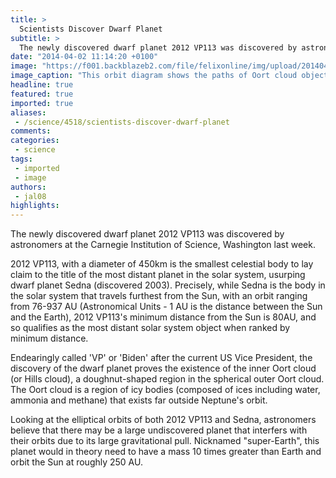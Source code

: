 ```yaml
---
title: >
  Scientists Discover Dwarf Planet
subtitle: >
  The newly discovered dwarf planet 2012 VP113 was discovered by astronomers at the Carnegie Institution of Science, Washington last week.
date: "2014-04-02 11:14:20 +0100"
image: "https://f001.backblazeb2.com/file/felixonline/img/upload/201404021214-jal08-orbit-diagram---n.jpg"
image_caption: "This orbit diagram shows the paths of Oort cloud objects 2012 VP113 (red) and Sedna (orange), which "
headline: true
featured: true
imported: true
aliases:
 - /science/4518/scientists-discover-dwarf-planet
comments:
categories:
 - science
tags:
 - imported
 - image
authors:
 - jal08
highlights:
---
```


The newly discovered dwarf planet 2012 VP113 was discovered by astronomers at the Carnegie Institution of Science, Washington last week.

2012 VP113, with a diameter of 450km is the smallest celestial body to lay claim to the title of the most distant planet in the solar system, usurping dwarf planet Sedna (discovered 2003). Precisely, while Sedna is the body in the solar system that travels furthest from the Sun, with an orbit ranging from 76-937 AU (Astronomical Units - 1 AU is the distance between the Sun and the Earth), 2012 VP113's minimum distance from the Sun is 80AU, and so qualifies as the most distant solar system object when ranked by minimum distance.

Endearingly called 'VP' or 'Biden' after the current US Vice President, the discovery of the dwarf planet proves the existence of the inner Oort cloud (or Hills cloud), a doughnut-shaped region in the spherical outer Oort cloud. The Oort cloud is a region of icy bodies (composed of ices including water, ammonia and methane) that exists far outside Neptune's orbit.

Looking at the elliptical orbits of both 2012 VP113 and Sedna, astronomers believe that there may be a large undiscovered planet that interfers with their orbits due to its large gravitational pull. Nicknamed "super-Earth", this planet would in theory need to have a mass 10 times greater than Earth and orbit the Sun at roughly 250 AU.
